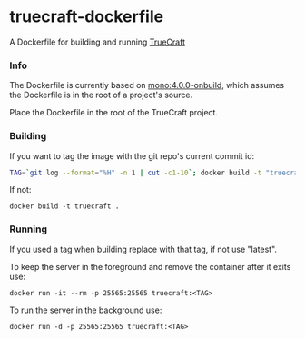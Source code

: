# truecraft-dockerfile
A Dockerfile for building and running [TrueCraft](https://github.com/SirCmpwn/TrueCraft)

### Info

The Dockerfile is currently based on [mono:4.0.0-onbuild](https://registry.hub.docker.com/_/mono/), which assumes the
Dockerfile is in the root of a project's source.

Place the Dockerfile in the root of the TrueCraft project.

### Building

If you want to tag the image with the git repo's current commit id:

```bash
TAG=`git log --format="%H" -n 1 | cut -c1-10`; docker build -t "truecraft:$TAG" .
```

If not:

    docker build -t truecraft .

### Running

If you used a tag when building replace <TAG> with that tag, if not use "latest".

To keep the server in the foreground and remove the container after it exits use:

    docker run -it --rm -p 25565:25565 truecraft:<TAG>

To run the server in the background use:

    docker run -d -p 25565:25565 truecraft:<TAG>
